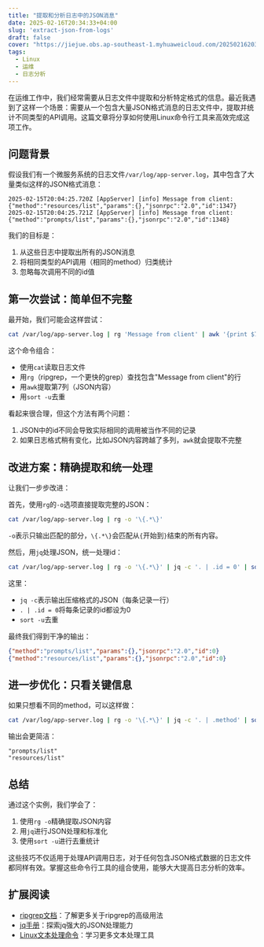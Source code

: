 ```yaml
---
title: "提取和分析日志中的JSON消息"
date: 2025-02-16T20:34:33+04:00
slug: 'extract-json-from-logs'
draft: false
cover: "https://jiejue.obs.ap-southeast-1.myhuaweicloud.com/20250216203652932.webp"
tags:
  - Linux
  - 运维
  - 日志分析
---
```


在运维工作中，我们经常需要从日志文件中提取和分析特定格式的信息。最近我遇到了这样一个场景：需要从一个包含大量JSON格式消息的日志文件中，提取并统计不同类型的API调用。这篇文章将分享如何使用Linux命令行工具来高效完成这项工作。

<!--more-->

## 问题背景

假设我们有一个微服务系统的日志文件`/var/log/app-server.log`，其中包含了大量类似这样的JSON格式消息：

```
2025-02-15T20:04:25.720Z [AppServer] [info] Message from client: {"method":"resources/list","params":{},"jsonrpc":"2.0","id":1347}
2025-02-15T20:04:25.721Z [AppServer] [info] Message from client: {"method":"prompts/list","params":{},"jsonrpc":"2.0","id":1348}
```

我们的目标是：
1. 从这些日志中提取出所有的JSON消息
2. 将相同类型的API调用（相同的method）归类统计
3. 忽略每次调用不同的id值

## 第一次尝试：简单但不完整

最开始，我们可能会这样尝试：

```bash
cat /var/log/app-server.log | rg 'Message from client' | awk '{print $7}' | sort -u
```

这个命令组合：
- 使用`cat`读取日志文件
- 用`rg`（ripgrep，一个更快的grep）查找包含"Message from client"的行
- 用`awk`提取第7列（JSON内容）
- 用`sort -u`去重

看起来很合理，但这个方法有两个问题：
1. JSON中的id不同会导致实际相同的调用被当作不同的记录
2. 如果日志格式稍有变化，比如JSON内容跨越了多列，`awk`就会提取不完整

## 改进方案：精确提取和统一处理

让我们一步步改进：

首先，使用`rg`的`-o`选项直接提取完整的JSON：

```bash
cat /var/log/app-server.log | rg -o '\{.*\}'
```

`-o`表示只输出匹配的部分，`\{.*\}`会匹配从`{`开始到`}`结束的所有内容。

然后，用`jq`处理JSON，统一处理id：

```bash
cat /var/log/app-server.log | rg -o '\{.*\}' | jq -c '. | .id = 0' | sort -u
```

这里：
- `jq -c`表示输出压缩格式的JSON（每条记录一行）
- `. | .id = 0`将每条记录的id都设为0
- `sort -u`去重

最终我们得到干净的输出：

```json
{"method":"prompts/list","params":{},"jsonrpc":"2.0","id":0}
{"method":"resources/list","params":{},"jsonrpc":"2.0","id":0}
```

## 进一步优化：只看关键信息

如果只想看不同的method，可以这样做：

```bash
cat /var/log/app-server.log | rg -o '\{.*\}' | jq -c '. | .method' | sort -u
```

输出会更简洁：

```
"prompts/list"
"resources/list"
```

## 总结

通过这个实例，我们学会了：
1. 使用`rg -o`精确提取JSON内容
2. 用`jq`进行JSON处理和标准化
3. 使用`sort -u`进行去重统计

这些技巧不仅适用于处理API调用日志，对于任何包含JSON格式数据的日志文件都同样有效。掌握这些命令行工具的组合使用，能够大大提高日志分析的效率。

## 扩展阅读

- [ripgrep文档](https://github.com/BurntSushi/ripgrep/blob/master/GUIDE.md)：了解更多关于ripgrep的高级用法
- [jq手册](https://stedolan.github.io/jq/manual/)：探索jq强大的JSON处理能力
- [Linux文本处理命令](https://linuxhandbook.com/text-processing-commands/)：学习更多文本处理工具
